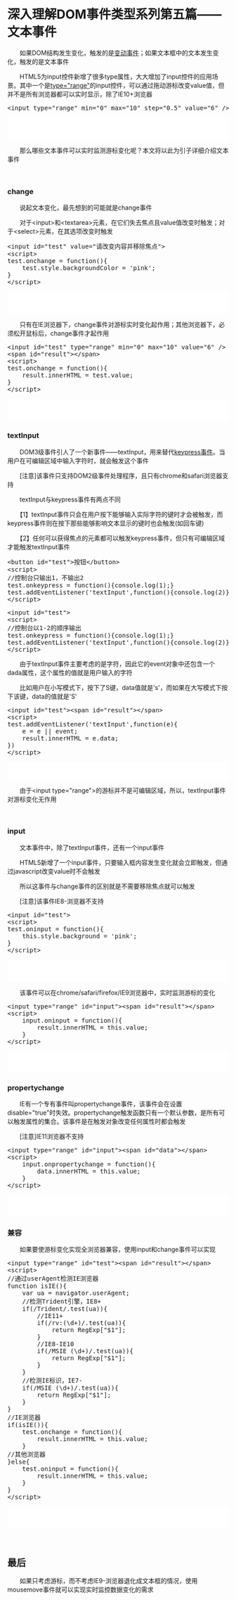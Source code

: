 # 深入理解DOM事件类型系列第五篇——文本事件

　　如果DOM结构发生变化，触发的是[变动事件](http://www.cnblogs.com/xiaohuochai/p/5873289.html)；如果文本框中的文本发生变化，触发的是文本事件

　　HTML5为input控件新增了很多type属性，大大增加了input控件的应用场景。其中一个是[type="range"](http://www.cnblogs.com/xiaohuochai/p/5179909.html#anchor2-7)的input控件，可以通过拖动游标改变value值，但并不是所有浏览器都可以实时显示，除了IE10+浏览器

<div class="cnblogs_code">
<pre>&lt;input type="range" min="0" max="10" step="0.5" value="6" /&gt;</pre>
</div>

<iframe style="width: 100%; height: 50px;" src="{{book.demo}}/js/text/t1.html" frameborder="0" width="320" height="240"></iframe>

　　那么哪些文本事件可以实时监测游标变化呢？本文将以此为引子详细介绍文本事件

&nbsp;

### change

　　说起文本变化，最先想到的可能就是change事件

　　对于&lt;input&gt;和&lt;textarea&gt;元素，在它们失去焦点且value值改变时触发；对于&lt;select&gt;元素，在其选项改变时触发

<div class="cnblogs_code">
<pre>&lt;input id="test" value="请改变内容并移除焦点"&gt;
&lt;script&gt;
test.onchange = function(){
    test.style.backgroundColor = 'pink';
}
&lt;/script&gt;</pre>
</div>

<iframe style="width: 100%; height: 50px;" src="{{book.demo}}/js/text/t2.html" frameborder="0" width="320" height="240"></iframe>

　　只有在IE浏览器下，change事件对游标实时变化起作用；其他浏览器下，必须松开鼠标后，change事件才起作用

<div class="cnblogs_code">
<pre>&lt;input id="test" type="range" min="0" max="10" value="6" /&gt;
&lt;span id="result"&gt;&lt;/span&gt;
&lt;script&gt;
test.onchange = function(){
    result.innerHTML = test.value;
}
&lt;/script&gt;</pre>
</div>

<iframe style="width: 100%; height: 50px;" src="{{book.demo}}/js/text/t3.html" frameborder="0" width="320" height="240"></iframe>

### textInput

　　DOM3级事件引人了一个新事件&mdash;&mdash;textInput，用来替代[keypress事件](http://www.cnblogs.com/xiaohuochai/p/5870702.html#anchor1)。当用户在可编辑区域中输入字符时，就会触发这个事件

　　[注意]该事件只支持DOM2级事件处理程序，且只有chrome和safari浏览器支持

　　textInput与keypress事件有两点不同

　　【1】textInput事件只会在用户按下能够输入实际字符的键时才会被触发，而keypress事件则在按下那些能够影响文本显示的键时也会触发(如回车键)

　　【2】任何可以获得焦点的元素都可以触发keypress事件，但只有可编辑区域才能触发textInput事件

<div class="cnblogs_code">
<pre>&lt;button id="test"&gt;按钮&lt;/button&gt;
&lt;script&gt;
//控制台只输出1，不输出2
test.onkeypress = function(){console.log(1);}
test.addEventListener('textInput',function(){console.log(2)})
&lt;/script&gt;</pre>
</div>
<div class="cnblogs_code">
<pre>&lt;input id="test"&gt;
&lt;script&gt;
//控制台以1-2的顺序输出
test.onkeypress = function(){console.log(1);}
test.addEventListener('textInput',function(){console.log(2)})
&lt;/script&gt;</pre>
</div>

　　由于textInput事件主要考虑的是字符，因此它的event对象中还包含一个dada属性，这个属性的值就是用户输入的字符

　　比如用户在小写模式下，按下了S键，data值就是's'，而如果在大写模式下按下该键，data的值就是'S'

<div class="cnblogs_code">
<pre>&lt;input id="test"&gt;&lt;span id="result"&gt;&lt;/span&gt;
&lt;script&gt;
test.addEventListener('textInput',function(e){
    e = e || event;
    result.innerHTML = e.data;
})
&lt;/script&gt;</pre>
</div>

<iframe style="width: 100%; height: 40px;" src="{{book.demo}}/js/text/t4.html" frameborder="0" width="320" height="240"></iframe>

　　由于&lt;input type="range"&gt;的游标并不是可编辑区域，所以，textInput事件对游标变化无作用

&nbsp;

### input

　　文本事件中，除了textInput事件，还有一个input事件

　　HTML5新增了一个input事件，只要输入框内容发生变化就会立即触发，但通过javascript改变value时不会触发

　　所以这事件与change事件的区别就是不需要移除焦点就可以触发

　　[注意]该事件IE8-浏览器不支持

<div class="cnblogs_code">
<pre>&lt;input id="test"&gt;
&lt;script&gt;
test.oninput = function(){
    this.style.background = 'pink';
}
&lt;/script&gt;</pre>
</div>

<iframe style="width: 100%; height: 50px;" src="{{book.demo}}/js/text/t5.html" frameborder="0" width="320" height="240"></iframe>

　　该事件可以在chrome/safari/firefox/IE9浏览器中，实时监测游标的变化

<div class="cnblogs_code">
<pre>&lt;input type="range" id="input"&gt;&lt;span id="result"&gt;&lt;/span&gt;
&lt;script&gt;
    input.oninput = function(){
        result.innerHTML = this.value;
    }
&lt;/script&gt;</pre>
</div>

<iframe style="width: 100%; height: 50px;" src="{{book.demo}}/js/text/t6.html" frameborder="0" width="320" height="240"></iframe>

### propertychange

　　IE有一个专有事件叫propertychange事件，该事件会在设置disable="true"时失效。propertychange触发函数只有一个默认参数，是所有可以触发属性的集合。该事件是在触发对象改变任何属性时都会触发

　　[注意]IE11浏览器不支持

<div class="cnblogs_code">
<pre>&lt;input type="range" id="input"&gt;&lt;span id="data"&gt;&lt;/span&gt;
&lt;script&gt;
    input.onpropertychange = function(){
        data.innerHTML = this.value;
    }
&lt;/script&gt;</pre>
</div>

<iframe style="width: 100%; height: 50px;" src="{{book.demo}}/js/text/t7.html" frameborder="0" width="320" height="240"></iframe>

### 兼容

　　如果要使游标变化实现全浏览器兼容，使用input和change事件可以实现

<div class="cnblogs_code">
<pre>&lt;input type="range" id="test"&gt;&lt;span id="result"&gt;&lt;/span&gt;
&lt;script&gt;
//通过userAgent检测IE浏览器
function isIE(){
    var ua = navigator.userAgent;
    //检测Trident引擎，IE8+
    if(/Trident/.test(ua)){
        //IE11+
        if(/rv:(\d+)/.test(ua)){
            return RegExp["$1"];
        }    
        //IE8-IE10    
        if(/MSIE (\d+)/.test(ua)){
            return RegExp["$1"];
        }        
    }
    //检测IE标识，IE7-
    if(/MSIE (\d+)/.test(ua)){
        return RegExp["$1"];
    }    
}
//IE浏览器
if(isIE()){
    test.onchange = function(){
        result.innerHTML = this.value;
    }
//其他浏览器
}else{
    test.oninput = function(){
        result.innerHTML = this.value;
    }
}
&lt;/script&gt;</pre>
</div>

<iframe style="width: 100%; height: 50px;" src="{{book.demo}}/js/text/t8.html" frameborder="0" width="320" height="240"></iframe>

&nbsp;

## 最后

　　如果只考虑游标，而不考虑IE9-浏览器退化成文本框的情况，使用mousemove事件就可以实现实时监控数据变化的需求

